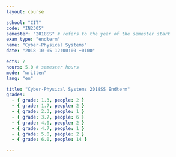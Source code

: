 ```yaml
---
layout: course

school: "CIT"
code: "IN2305"
semester: "2018SS" # refers to the year of the semester start
exam_type: "endterm"
name: "Cyber-Physical Systems"
date: "2018-10-05 12:00:00 +0100"

ects: 7
hours: 5.0 # semester hours
mode: "written"
lang: "en"

title: "Cyber-Physical Systems 2018SS Endterm"
grades:
  - { grade: 1.3, people: 2 }
  - { grade: 1.7, people: 2 }
  - { grade: 2.3, people: 1 }
  - { grade: 3.7, people: 6 }
  - { grade: 4.0, people: 2 }
  - { grade: 4.7, people: 1 }
  - { grade: 5.0, people: 2 }
  - { grade: 6.0, people: 14 }

---
```



